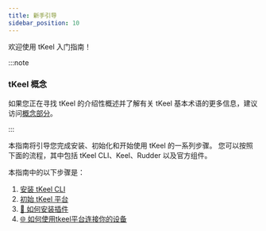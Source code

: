 ```yaml
---
title: 新手引导
sidebar_position: 10
---
```



欢迎使用 tKeel 入门指南！


:::note

### tKeel 概念
如果您正在寻找 tKeel 的介绍性概述并了解有关 tKeel 基本术语的更多信息，建议访问[概念部分](/internal_concepts/platform)。

:::


本指南将引导您完成安装、初始化和开始使用 tKeel 的一系列步骤。 您可以按照下面的流程，其中包括 tKeel CLI、Keel、Rudder 以及官方组件。

本指南中的以下步骤是：

1. [安装 tKeel CLI](./cli.md)
2. [初始 tKeel 平台](./init.md)
3. [🚀 如何安装插件](./how-to-install-plugin.md)
4. [🌐 如何使用tkeel平台连接你的设备](./how_to_access_device.md)